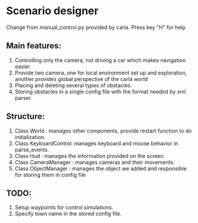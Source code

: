 # Scenario designer

Change from manual_control.py provided by carla. Press key "H" for help
## Main features:
1. Controlling only the camera, not driving a car which makes navigation easier
2. Provide two camera, one for local environment set up and exploration, another provides global perspective of the carla world
3. Placing and deleting several types of obstacles.
4. Storing obstacles in a single config file with the format needed by xml parser.

## Structure:

1. Class World          : manages other components, provide restart function to do initialization.
2. Class KeyboardControl: manages keyboard and mouse behavior in parse_events.
3. Class Hud            : manages the information provided on the screen.
4. Class CameraManager  : manages cameras and their movements.
5. Class ObjectManager  : manages the object we added and responsible for storing them in config file

## TODO:
1. Setup waypoints for control simulations.
2. Specify town name in the stored config file.